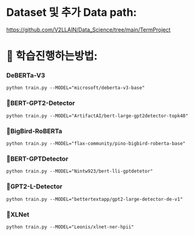 # Dataset 및 추가 Data path:
https://github.com/V2LLAIN/Data_Science/tree/main/TermProject

#
# 📕 학습진행하는방법:

### DeBERTa-V3
    python train.py --MODEL="microsoft/deberta-v3-base"

### BERT-GPT2-Detector
    python train.py --MODEL="ArtifactAI/bert-large-gpt2detector-topk40"

### BigBird-RoBERTa
    python train.py --MODEL="flax-community/pino-bigbird-roberta-base"

### BERT-GPTDetector
    python train.py --MODEL="Nintw923/bert-lli-gptdetetor"

### GPT2-L-Detector
    python train.py --MODEL="bettertextapp/gpt2-large-detector-de-v1"

### XLNet
    python train.py --MODEL="Leonis/xlnet-ner-hpii"


